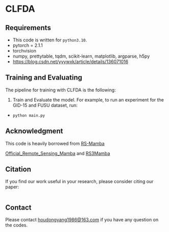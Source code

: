 # CLFDA

## Requirements
- This code is written for `python3.10`.
- pytorch = 2.1.1
- torchvision
- numpy, prettytable, tqdm, scikit-learn, matplotlib, argparse, h5py
- https://blog.csdn.net/yyywxk/article/details/136071016


## Training and Evaluating
The pipeline for training with CLFDA is the following:

1. Train and Evaluate the model. For example, to run an experiment for the GID-15 and FUSU dataset,  run:

- `python main.py`


## Acknowledgment
This code is heavily borrowed from [RS-Mamba](https://github.com/walking-shadow/Official_Remote_Sensing_Mamba)

[Official_Remote_Sensing_Mamba]([https://github.com/walking-shadow/Official_Remote_Sensing_Mamba]) and  [RS3Mamba]([https://github.com/sstary/SSRS/tree/main/RS3Mamba)

## Citation
If you find our work useful in your research, please consider citing our paper:

```

```
## Contact
Please contact houdongyang1986@163.com if you have any question on the codes.
